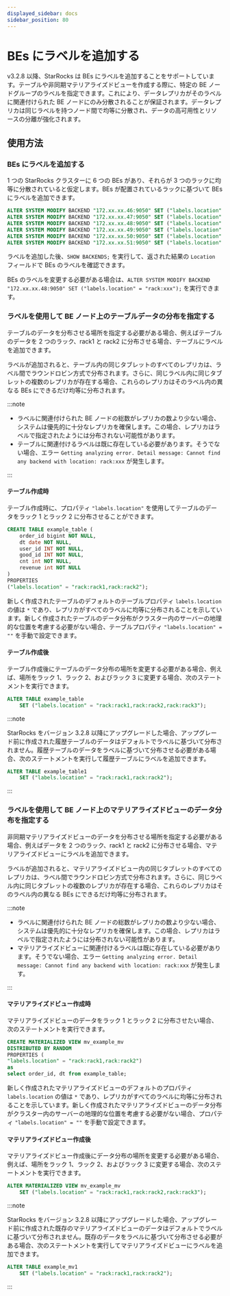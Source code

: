 ```yaml
---
displayed_sidebar: docs
sidebar_position: 80
---
```


# BEs にラベルを追加する

v3.2.8 以降、StarRocks は BEs にラベルを追加することをサポートしています。テーブルや非同期マテリアライズドビューを作成する際に、特定の BE ノードグループのラベルを指定できます。これにより、データレプリカがそのラベルに関連付けられた BE ノードにのみ分散されることが保証されます。データレプリカは同じラベルを持つノード間で均等に分散され、データの高可用性とリソースの分離が強化されます。

## 使用方法

### BEs にラベルを追加する

1 つの StarRocks クラスターに 6 つの BEs があり、それらが 3 つのラックに均等に分散されていると仮定します。BEs が配置されているラックに基づいて BEs にラベルを追加できます。

```SQL
ALTER SYSTEM MODIFY BACKEND "172.xx.xx.46:9050" SET ("labels.location" = "rack:rack1");
ALTER SYSTEM MODIFY BACKEND "172.xx.xx.47:9050" SET ("labels.location" = "rack:rack1");
ALTER SYSTEM MODIFY BACKEND "172.xx.xx.48:9050" SET ("labels.location" = "rack:rack2");
ALTER SYSTEM MODIFY BACKEND "172.xx.xx.49:9050" SET ("labels.location" = "rack:rack2");
ALTER SYSTEM MODIFY BACKEND "172.xx.xx.50:9050" SET ("labels.location" = "rack:rack3");
ALTER SYSTEM MODIFY BACKEND "172.xx.xx.51:9050" SET ("labels.location" = "rack:rack3");
```

ラベルを追加した後、`SHOW BACKENDS;` を実行して、返された結果の `Location` フィールドで BEs のラベルを確認できます。

BEs のラベルを変更する必要がある場合は、`ALTER SYSTEM MODIFY BACKEND "172.xx.xx.48:9050" SET ("labels.location" = "rack:xxx");` を実行できます。

### ラベルを使用して BE ノード上のテーブルデータの分布を指定する

テーブルのデータを分布させる場所を指定する必要がある場合、例えばテーブルのデータを 2 つのラック、rack1 と rack2 に分布させる場合、テーブルにラベルを追加できます。

ラベルが追加されると、テーブル内の同じタブレットのすべてのレプリカは、ラベル間でラウンドロビン方式で分布されます。さらに、同じラベル内に同じタブレットの複数のレプリカが存在する場合、これらのレプリカはそのラベル内の異なる BEs にできるだけ均等に分布されます。

:::note

- ラベルに関連付けられた BE ノードの総数がレプリカの数より少ない場合、システムは優先的に十分なレプリカを確保します。この場合、レプリカはラベルで指定されたようには分布されない可能性があります。
- テーブルに関連付けるラベルは既に存在している必要があります。そうでない場合、エラー `Getting analyzing error. Detail message: Cannot find any backend with location: rack:xxx` が発生します。

:::

#### テーブル作成時

テーブル作成時に、プロパティ `"labels.location"` を使用してテーブルのデータをラック 1 とラック 2 に分布させることができます。

```SQL
CREATE TABLE example_table (
    order_id bigint NOT NULL,
    dt date NOT NULL,
    user_id INT NOT NULL,
    good_id INT NOT NULL,
    cnt int NOT NULL,
    revenue int NOT NULL
)
PROPERTIES
("labels.location" = "rack:rack1,rack:rack2");
```

新しく作成されたテーブルのデフォルトのテーブルプロパティ `labels.location` の値は `*` であり、レプリカがすべてのラベルに均等に分布されることを示しています。新しく作成されたテーブルのデータ分布がクラスター内のサーバーの地理的な位置を考慮する必要がない場合、テーブルプロパティ `"labels.location" = ""` を手動で設定できます。

#### テーブル作成後

テーブル作成後にテーブルのデータ分布の場所を変更する必要がある場合、例えば、場所をラック 1、ラック 2、およびラック 3 に変更する場合、次のステートメントを実行できます。

```SQL
ALTER TABLE example_table
    SET ("labels.location" = "rack:rack1,rack:rack2,rack:rack3");
```

:::note

StarRocks をバージョン 3.2.8 以降にアップグレードした場合、アップグレード前に作成された履歴テーブルのデータはデフォルトでラベルに基づいて分布されません。履歴テーブルのデータをラベルに基づいて分布させる必要がある場合、次のステートメントを実行して履歴テーブルにラベルを追加できます。

```SQL
ALTER TABLE example_table1
    SET ("labels.location" = "rack:rack1,rack:rack2");
```

:::

### ラベルを使用して BE ノード上のマテリアライズドビューのデータ分布を指定する

非同期マテリアライズドビューのデータを分布させる場所を指定する必要がある場合、例えばデータを 2 つのラック、rack1 と rack2 に分布させる場合、マテリアライズドビューにラベルを追加できます。

ラベルが追加されると、マテリアライズドビュー内の同じタブレットのすべてのレプリカは、ラベル間でラウンドロビン方式で分布されます。さらに、同じラベル内に同じタブレットの複数のレプリカが存在する場合、これらのレプリカはそのラベル内の異なる BEs にできるだけ均等に分布されます。

:::note

- ラベルに関連付けられた BE ノードの総数がレプリカの数より少ない場合、システムは優先的に十分なレプリカを確保します。この場合、レプリカはラベルで指定されたようには分布されない可能性があります。
- マテリアライズドビューに関連付けるラベルは既に存在している必要があります。そうでない場合、エラー `Getting analyzing error. Detail message: Cannot find any backend with location: rack:xxx` が発生します。

:::

#### マテリアライズドビュー作成時

マテリアライズドビューのデータをラック 1 とラック 2 に分布させたい場合、次のステートメントを実行できます。

```SQL
CREATE MATERIALIZED VIEW mv_example_mv
DISTRIBUTED BY RANDOM
PROPERTIES (
"labels.location" = "rack:rack1,rack:rack2")
as 
select order_id, dt from example_table;
```

新しく作成されたマテリアライズドビューのデフォルトのプロパティ `labels.location` の値は `*` であり、レプリカがすべてのラベルに均等に分布されることを示しています。新しく作成されたマテリアライズドビューのデータ分布がクラスター内のサーバーの地理的な位置を考慮する必要がない場合、プロパティ `"labels.location" = ""` を手動で設定できます。

#### マテリアライズドビュー作成後

マテリアライズドビュー作成後にデータ分布の場所を変更する必要がある場合、例えば、場所をラック 1、ラック 2、およびラック 3 に変更する場合、次のステートメントを実行できます。

```SQL
ALTER MATERIALIZED VIEW mv_example_mv
    SET ("labels.location" = "rack:rack1,rack:rack2,rack:rack3");
```

:::note

StarRocks をバージョン 3.2.8 以降にアップグレードした場合、アップグレード前に作成された既存のマテリアライズドビューのデータはデフォルトでラベルに基づいて分布されません。既存のデータをラベルに基づいて分布させる必要がある場合、次のステートメントを実行してマテリアライズドビューにラベルを追加できます。

```SQL
ALTER TABLE example_mv1
    SET ("labels.location" = "rack:rack1,rack:rack2");
```

:::